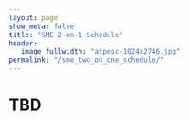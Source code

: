 ```yaml
---
layout: page
show_meta: false
title: "SME 2-on-1 Schedule"
header:
   image_fullwidth: "atpesc-1024x2746.jpg"
permalink: "/sme_two_on_one_schedule/"
---
```


# TBD
